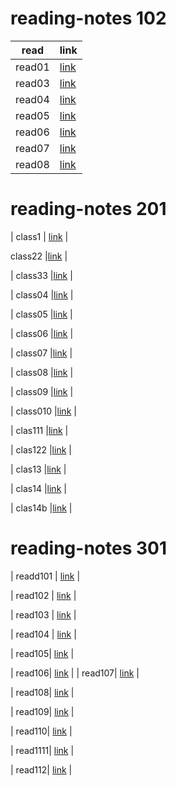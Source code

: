 # reading-notes 102
| read       | link    |
| ------------- | ---------- | 
| read01  | [link](https://sajaalraja.github.io/reading-notes/read01)   |    | read02   |[link](https://sajaalraja.github.io/reading-notes/read02)  |
| read03   |[link](https://sajaalraja.github.io/reading-notes/read03)  |
| read04   |[link](https://sajaalraja.github.io/reading-notes/read04)  |
| read05   |[link](https://sajaalraja.github.io/reading-notes/read05)  |
| read06   |[link](https://sajaalraja.github.io/reading-notes/read06)  |
| read07   |[link](https://sajaalraja.github.io/reading-notes/read07)  |
| read08   |[link](https://sajaalraja.github.io/reading-notes/read08)  |


# reading-notes 201

| class1 | [link](https://sajaalraja.github.io/reading-notes/class1)   | 

 class22   |[link](https://sajaalraja.github.io/reading-notes/class22)  |

| class33   |[link](https://sajaalraja.github.io/reading-notes/class33)  |

| class04  |[link](https://sajaalraja.github.io/reading-notes/class04)  |

| class05  |[link](https://sajaalraja.github.io/reading-notes/class05)  |

| class06  |[link](https://sajaalraja.github.io/reading-notes/class06)  |

| class07  |[link](https://sajaalraja.github.io/reading-notes/class07)  |

| class08  |[link](https://sajaalraja.github.io/reading-notes/class08)  |

| class09  |[link](https://sajaalraja.github.io/reading-notes/class09)  |

| class010 |[link](https://sajaalraja.github.io/reading-notes/class010)  |

| clas111 |[link](https://sajaalraja.github.io/reading-notes/class111)  |

| clas122 |[link](https://sajaalraja.github.io/reading-notes/class122)  |

| clas13 |[link](https://sajaalraja.github.io/reading-notes/class13)  |


| clas14 |[link](https://sajaalraja.github.io/reading-notes/class14)  |


| clas14b |[link](https://sajaalraja.github.io/reading-notes/class14b)  |

# reading-notes 301

| readd101 | [link](https://sajaalraja.github.io/reading-notes/readd101)   | 

| read102 | [link](https://sajaalraja.github.io/reading-notes/read102)   | 

| read103 | [link](https://sajaalraja.github.io/reading-notes/read103)   | 

| read104 | [link](https://sajaalraja.github.io/reading-notes/read104)   | 

| read105| [link](https://sajaalraja.github.io/reading-notes/read105)   | 

| read106| [link](https://sajaalraja.github.io/reading-notes/read106)   | 
| read107| [link](https://sajaalraja.github.io/reading-notes/read107)   | 

| read108| [link](https://sajaalraja.github.io/reading-notes/read108)   | 


| read109| [link](https://sajaalraja.github.io/reading-notes/read109)   | 

| read110| [link](https://sajaalraja.github.io/reading-notes/read110)   | 

| read1111| [link](https://sajaalraja.github.io/reading-notes/read1111)   | 

| read112| [link](https://sajaalraja.github.io/reading-notes/read112)   | 